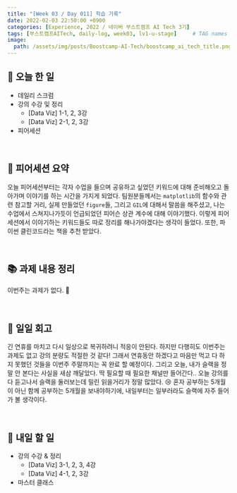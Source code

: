 ```yaml
---
title: "[Week 03 / Day 011] 학습 기록"
date: 2022-02-03 22:50:00 +0900
categories: [Experience, 2022 / 네이버 부스트캠프 AI Tech 3기]
tags: [부스트캠프AITech, daily-log, week03, lv1-u-stage]     # TAG names should always be lowercase
image: 
  path: /assets/img/posts/Boostcamp-AI-Tech/boostcamp_ai_tech_title.png
---
```

## **📝 오늘 한 일**
- 데일리 스크럼
- 강의 수강 및 정리
    - [Data Viz] 1-1, 2, 3강
    - [Data Viz] 2-1, 2, 3강
- 피어세션

<br>

## **👥 피어세션 요약**
오늘 피어세션부터는 각자 수업을 들으며 공유하고 싶었던 키워드에 대해 준비해오고 돌아가며 이야기를 하는 시간을 가지게 되었다. 팀원분들께서는 `matplotlib`의 함수와 관련 참고할 거리, 실제 만들었던 `figure`들, 그리고 `GIL`에 대해서 말씀을 해주셨고, 나는 수업에서 스쳐지나가듯이 언급되었던 피어슨 상관 계수에 대해 이야기했다. 이렇게 피어세션에서 이야기하는 키워드들도 따로 정리를 해나가야겠다는 생각이 들었다. 또한, 파이썬 클린코드라는 책을 추천 받았다.

<br>

## **📚 과제 내용 정리**
이번주는 과제가 없다. 🎉

<br>

## **🐾 일일 회고**
긴 연휴를 마치고 다시 일상으로 복귀하려니 적응이 안된다. 하지만 다행히도 이번주는 과제도 없고 강의 분량도 적절한 것 같다! 그래서 연휴동안 하겠다고 마음만 먹고 다 하지 못했던 것들을 이번주 주말까지는 꼭 완료 할 예정이다. 그리고 오늘, 내가 슬랙을 정말 안 본다는 사실을 새삼 깨달았다. 딱 필요할 때 필요한 채널만 들어간다.. 오늘 강의를 다 듣고나서 슬랙을 둘러보는데 밀린 읽을거리가 정말 많았다. 😢 혼자 공부하는 5개월이 아닌 함께 공부하는 5개월을 보내야하기에, 내일부터는 일부러라도 슬랙에 자주 들어가 볼 생각이다. 

<br>

## **🚀 내일 할 일**
- 강의 수강 & 정리
    - [Data Viz] 3-1, 2, 3, 4강
    - [Data Viz] 4-1, 2, 3강
- 마스터 클래스